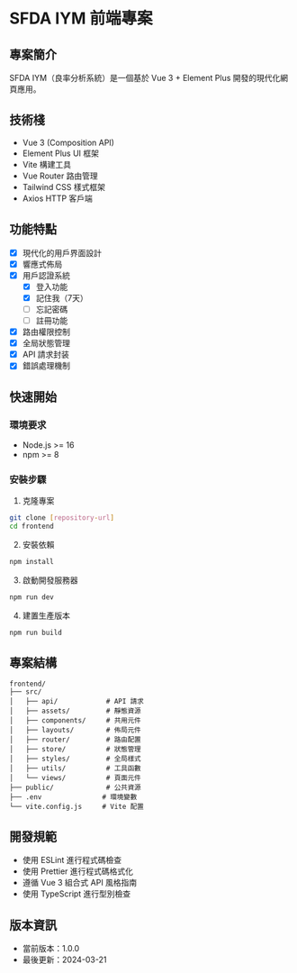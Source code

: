 # SFDA IYM 前端專案

## 專案簡介

SFDA IYM（良率分析系統）是一個基於 Vue 3 + Element Plus 開發的現代化網頁應用。

## 技術棧

- Vue 3 (Composition API)
- Element Plus UI 框架
- Vite 構建工具
- Vue Router 路由管理
- Tailwind CSS 樣式框架
- Axios HTTP 客戶端

## 功能特點

- [x] 現代化的用戶界面設計
- [x] 響應式佈局
- [x] 用戶認證系統
  - [x] 登入功能
  - [x] 記住我（7天）
  - [ ] 忘記密碼
  - [ ] 註冊功能
- [x] 路由權限控制
- [x] 全局狀態管理
- [x] API 請求封装
- [x] 錯誤處理機制

## 快速開始

### 環境要求

- Node.js >= 16
- npm >= 8

### 安裝步驟

1. 克隆專案
```bash
git clone [repository-url]
cd frontend
```

2. 安裝依賴
```bash
npm install
```

3. 啟動開發服務器
```bash
npm run dev
```

4. 建置生產版本
```bash
npm run build
```

## 專案結構

```
frontend/
├── src/
│   ├── api/            # API 請求
│   ├── assets/         # 靜態資源
│   ├── components/     # 共用元件
│   ├── layouts/        # 佈局元件
│   ├── router/         # 路由配置
│   ├── store/          # 狀態管理
│   ├── styles/         # 全局樣式
│   ├── utils/          # 工具函數
│   └── views/          # 頁面元件
├── public/             # 公共資源
├── .env               # 環境變數
└── vite.config.js     # Vite 配置
```

## 開發規範

- 使用 ESLint 進行程式碼檢查
- 使用 Prettier 進行程式碼格式化
- 遵循 Vue 3 組合式 API 風格指南
- 使用 TypeScript 進行型別檢查

## 版本資訊

- 當前版本：1.0.0
- 最後更新：2024-03-21